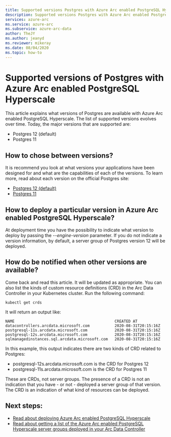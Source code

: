```yaml
--- 
title: Supported versions Postgres with Azure Arc enabled PostgreSQL Hyperscale
description: Supported versions Postgres with Azure Arc enabled PostgreSQL Hyperscale
services: azure-arc
ms.service: azure-arc
ms.subservice: azure-arc-data
author: TheJY
ms.author: jeanyd
ms.reviewer: mikeray
ms.date: 08/04/2020
ms.topic: how-to
---
```


# Supported versions of Postgres with Azure Arc enabled PostgreSQL Hyperscale

This article explains what versions of Postgres are available with Azure Arc enabled PostgreSQL Hyperscale.
The list of supported versions evolves over time. Today, the major versions that are supported are:
- Postgres 12 (default)
- Postgres 11

## How to chose between versions?
It is recommend you look at what versions your applications have been designed for and what are the capabilities of each of the versions. 
To learn more, read about each version on the official Postgres site:
- [Postgres 12 (default)](https://www.postgresql.org/docs/12/index.html)
- [Postgres 11](https://www.postgresql.org/docs/11/index.html)

## How to deploy a particular version in Azure Arc enabled PostgreSQL Hyperscale?
At deployment time you have the possibility to indicate what version to deploy by passing the _--engine-version_ parameter. 
If you do not indicate a version information, by default, a server group of Postgres version 12 will be deployed.

## How do be notified when other versions are available?
Come back and read this article. It will be updated as appropriate. You can also list the kinds of custom resource definitions (CRD) in the Arc Data Controller in your Kubernetes cluster.
Run the following command:
```console
kubectl get crds
```

It will return an output like:
```console
NAME                                            CREATED AT
datacontrollers.arcdata.microsoft.com           2020-08-31T20:15:16Z
postgresql-11s.arcdata.microsoft.com            2020-08-31T20:15:16Z
postgresql-12s.arcdata.microsoft.com            2020-08-31T20:15:16Z
sqlmanagedinstances.sql.arcdata.microsoft.com   2020-08-31T20:15:16Z
```

In this example, this output indicates there are two kinds of CRD related to Postgres:
- postgresql-12s.arcdata.microsoft.com is the CRD for Postgres 12
- postgresql-11s.arcdata.microsoft.com is the CRD for Postgres 11

These are CRDs, not server groups. The presence of a CRD is not an indication that you have - or not - deployed a server group of that version.
The CRD is an indication of what kind of resources can be deployed.

## Next steps:
- [Read about deploying Azure Arc enabled PostgreSQL Hyperscale](create-postgresql-hyperscale-server-group.md)
- [Read about getting a list of the Azure Arc enabled PostgreSQL Hyperscale server groups deployed in your Arc Data Controller](list-server-groups-postgres-hyperscale.md)
